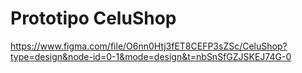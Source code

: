 # Prototipo CeluShop 
https://www.figma.com/file/O6nn0Htj3fET8CEFP3sZSc/CeluShop?type=design&node-id=0-1&mode=design&t=nbSnSfGZJSKEJ74G-0
